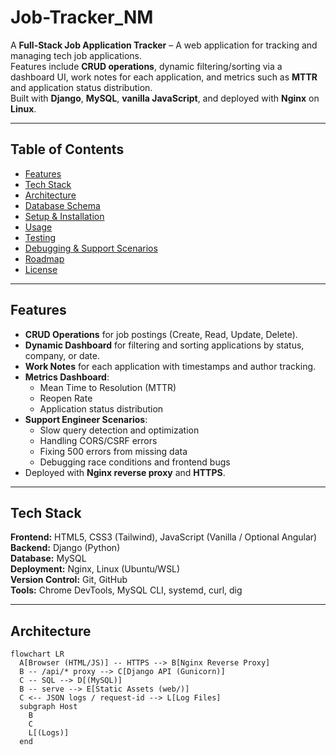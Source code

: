 # Job-Tracker_NM

A **Full-Stack Job Application Tracker** – A web application for tracking and managing tech job applications.  
Features include **CRUD operations**, dynamic filtering/sorting via a dashboard UI, work notes for each application, and metrics such as **MTTR** and application status distribution.  
Built with **Django**, **MySQL**, **vanilla JavaScript**, and deployed with **Nginx** on **Linux**.


---

## Table of Contents
- [Features](#features)
- [Tech Stack](#tech-stack)
- [Architecture](#architecture)
- [Database Schema](#database-schema)
- [Setup & Installation](#setup--installation)
- [Usage](#usage)
- [Testing](#testing)
- [Debugging & Support Scenarios](#debugging--support-scenarios)
- [Roadmap](#roadmap)
- [License](#license)

---

## Features
- **CRUD Operations** for job postings (Create, Read, Update, Delete).
- **Dynamic Dashboard** for filtering and sorting applications by status, company, or date.
- **Work Notes** for each application with timestamps and author tracking.
- **Metrics Dashboard**:
  - Mean Time to Resolution (MTTR)
  - Reopen Rate
  - Application status distribution
- **Support Engineer Scenarios**:
  - Slow query detection and optimization
  - Handling CORS/CSRF errors
  - Fixing 500 errors from missing data
  - Debugging race conditions and frontend bugs
- Deployed with **Nginx reverse proxy** and **HTTPS**.

---

## Tech Stack
**Frontend:** HTML5, CSS3 (Tailwind), JavaScript (Vanilla / Optional Angular)  
**Backend:** Django (Python)  
**Database:** MySQL  
**Deployment:** Nginx, Linux (Ubuntu/WSL)  
**Version Control:** Git, GitHub  
**Tools:** Chrome DevTools, MySQL CLI, systemd, curl, dig

---

## Architecture
```mermaid
flowchart LR
  A[Browser (HTML/JS)] -- HTTPS --> B[Nginx Reverse Proxy]
  B -- /api/* proxy --> C[Django API (Gunicorn)]
  C -- SQL --> D[(MySQL)]
  B -- serve --> E[Static Assets (web/)]
  C <-- JSON logs / request-id --> L[Log Files]
  subgraph Host
    B
    C
    L[(Logs)]
  end

